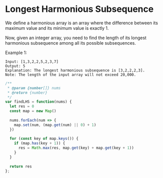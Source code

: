 # Longest Harmonious Subsequence

We define a harmonious array is an array where the difference between its maximum value and its minimum value is exactly 1.

Now, given an integer array, you need to find the length of its longest harmonious subsequence among all its possible subsequences.

Example 1:

    Input: [1,3,2,2,5,2,3,7]
    Output: 5
    Explanation: The longest harmonious subsequence is [3,2,2,2,3].
    Note: The length of the input array will not exceed 20,000.


```JavaScript
/**
 * @param {number[]} nums
 * @return {number}
 */
var findLHS = function(nums) {
  let res = 0
  const map = new Map()
  
  nums.forEach(num => {
    map.set(num, (map.get(num) || 0) + 1)
  })
  
  for (const key of map.keys()) {
    if (map.has(key + 1)) {
      res = Math.max(res, map.get(key) + map.get(key + 1))
    }
  }
  
  return res
};
```